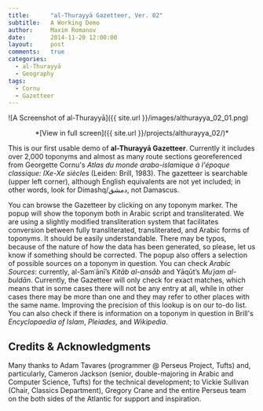 ```yaml
---
title:		"al-Thurayyā Gazetteer, Ver. 02"
subtitle:	A Working Demo
author:		Maxim Romanov
date:       2014-11-20 12:00:00
layout:		post
comments:	true
categories:
  - al-Thurayyā
  - Geography
tags:
  - Cornu
  - Gazetteer
---
```


![A Screenshot of al-Thurayyā]({{ site.url }}/images/althurayya_02_01.png)
<center>*[View in full screen]({{ site.url }}/projects/althurayya_02/)*</center>

This is our first usable demo of **al-Thurayyā Gazetteer**. Currently it includes over 2,000 toponyms and almost as many route sections georeferenced from Georgette Cornu's *Atlas du monde arabo-islamique à l'époque classique: IXe-Xe siècles* (Leiden: Brill, 1983). The gazetteer is searchable (upper left corner), although English equivalents are not yet included; in other words, look for Dimashq/دمشق, not Damascus.

You can browse the Gazetteer by clicking on any toponym marker. The popup will show the toponym both in Arabic script and transliterated. We are using a slightly modified transliteration system that facilitates conversion between fully transliterated, transliterated, and Arabic forms of toponyms. It should be easily understandable. There may be typos, because of the nature of how the data has been generated, so please, let us know if something should be corrected. The popup also offers a selection of possible sources on a toponym in question. You can check *Arabic Sources*: currently, al-Samʿānī’s *Kitāb al-ansāb* and Yāqūt’s *Muʿjam al-buldān*. Currently, the Gazetteer will only check for exact matches, which means that in some cases there will not be any entry at all, while in other cases there may be more than one and they may refer to other places with the same name. Improving the precision of this lookup is on our to-do list. You can also check if there is information on a toponym in question in Brill's *Encyclopaedia of Islam*, *Pleiades,* and *Wikipedia*.

## Credits & Acknowledgments

Many thanks to Adam Tavares (programmer @ Perseus Project, Tufts) and, particularly, Cameron Jackson (senior, double-majoring in Arabic and Computer Science, Tufts) for the technical development; to Vickie Sullivan (Chair, Classics Department), Gregory Crane and the entire Perseus team on the both sides of the Atlantic for support and inspiration.